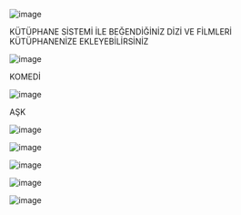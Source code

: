 
![image](https://github.com/user-attachments/assets/6473a313-9b92-4f8c-9b36-3d4a7d0d30b0)

KÜTÜPHANE SİSTEMİ İLE BEĞENDİĞİNİZ DİZİ VE FİLMLERİ KÜTÜPHANENİZE EKLEYEBİLİRSİNİZ

![image](https://github.com/user-attachments/assets/ffe89e46-b73d-449a-86d6-a1652d653ecd)

KOMEDİ

![image](https://github.com/user-attachments/assets/d8571029-d163-49dc-8851-f1c9b9fad1cf)

AŞK

![image](https://github.com/user-attachments/assets/7782ecc2-d214-4883-a665-19ad71a7f46e)

![image](https://github.com/user-attachments/assets/a3efb606-02dd-43af-b107-2259b78d1563)

![image](https://github.com/user-attachments/assets/b1436f37-5a75-4316-bdfd-e38842c30035)

![image](https://github.com/user-attachments/assets/afbb87ba-abb7-4a19-aec5-ac00b866e0de)

![image](https://github.com/user-attachments/assets/321c75ff-fb22-4043-8deb-eacfcb4e7656)

